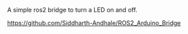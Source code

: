 A simple ros2 bridge to turn a LED on and off.

https://github.com/Siddharth-Andhale/ROS2_Arduino_Bridge